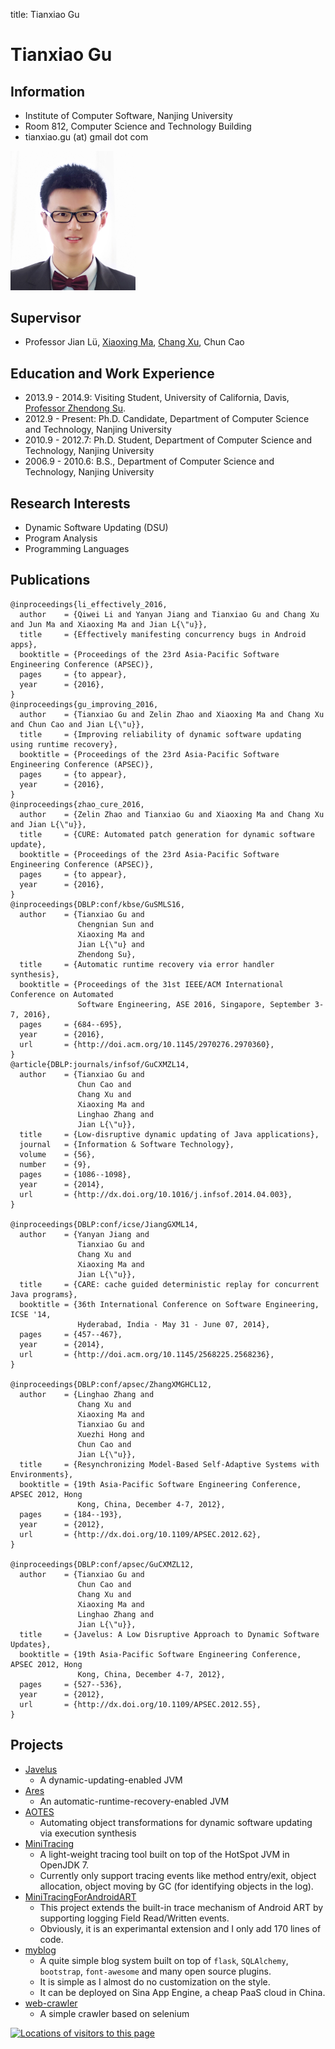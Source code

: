 title: Tianxiao Gu

# Tianxiao Gu



## Information

* Institute of Computer Software, Nanjing University
* Room 812, Computer Science and Technology Building
* tianxiao.gu (at) gmail dot com

<div>
<img width="200" src="static/tianxiaogu.png" alt="Tianxiao Gu"/>
</div>


## Supervisor

* Professor Jian Lü, [Xiaoxing Ma](http://moon.nju.edu.cn/~XiaoxingMa "Xiaoxing Ma"), [Chang Xu](http://cs.nju.edu.cn/changxu/ "Chang Xu"), Chun Cao

## Education and Work Experience

* 2013.9 - 2014.9: Visiting Student, University of California, Davis, [Professor Zhendong Su](http://www.cs.ucdavis.edu/~su/).
* 2012.9 - Present: Ph.D. Candidate, Department of Computer Science and Technology, Nanjing University
* 2010.9 - 2012.7: Ph.D. Student, Department of Computer Science and Technology, Nanjing University
* 2006.9 - 2010.6: B.S., Department of Computer Science and Technology, Nanjing University


## Research Interests

* Dynamic Software Updating (DSU)
* Program Analysis
* Programming Languages

## Publications

~~~{.bibtexhtml hl_lines="Tianxiao Gu"}
@inproceedings{li_effectively_2016,
  author    = {Qiwei Li and Yanyan Jiang and Tianxiao Gu and Chang Xu and Jun Ma and Xiaoxing Ma and Jian L{\"u}},
  title     = {Effectively manifesting concurrency bugs in Android apps},
  booktitle = {Proceedings of the 23rd Asia-Pacific Software Engineering Conference (APSEC)},
  pages     = {to appear},
  year      = {2016},
}
@inproceedings{gu_improving_2016,
  author    = {Tianxiao Gu and Zelin Zhao and Xiaoxing Ma and Chang Xu and Chun Cao and Jian L{\"u}},
  title     = {Improving reliability of dynamic software updating using runtime recovery},
  booktitle = {Proceedings of the 23rd Asia-Pacific Software Engineering Conference (APSEC)},
  pages     = {to appear},
  year      = {2016},
}
@inproceedings{zhao_cure_2016,
  author    = {Zelin Zhao and Tianxiao Gu and Xiaoxing Ma and Chang Xu and Jian L{\"u}},
  title     = {CURE: Automated patch generation for dynamic software update},
  booktitle = {Proceedings of the 23rd Asia-Pacific Software Engineering Conference (APSEC)},
  pages     = {to appear},
  year      = {2016},
}
@inproceedings{DBLP:conf/kbse/GuSMLS16,
  author    = {Tianxiao Gu and
               Chengnian Sun and
               Xiaoxing Ma and
               Jian L{\"u} and
               Zhendong Su},
  title     = {Automatic runtime recovery via error handler synthesis},
  booktitle = {Proceedings of the 31st IEEE/ACM International Conference on Automated
               Software Engineering, ASE 2016, Singapore, September 3-7, 2016},
  pages     = {684--695},
  year      = {2016},
  url       = {http://doi.acm.org/10.1145/2970276.2970360},
}
@article{DBLP:journals/infsof/GuCXMZL14,
  author    = {Tianxiao Gu and
               Chun Cao and
               Chang Xu and
               Xiaoxing Ma and
               Linghao Zhang and
               Jian L{\"u}},
  title     = {Low-disruptive dynamic updating of Java applications},
  journal   = {Information & Software Technology},
  volume    = {56},
  number    = {9},
  pages     = {1086--1098},
  year      = {2014},
  url       = {http://dx.doi.org/10.1016/j.infsof.2014.04.003},
}

@inproceedings{DBLP:conf/icse/JiangGXML14,
  author    = {Yanyan Jiang and
               Tianxiao Gu and
               Chang Xu and
               Xiaoxing Ma and
               Jian L{\"u}},
  title     = {CARE: cache guided deterministic replay for concurrent Java programs},
  booktitle = {36th International Conference on Software Engineering, ICSE '14,
               Hyderabad, India - May 31 - June 07, 2014},
  pages     = {457--467},
  year      = {2014},
  url       = {http://doi.acm.org/10.1145/2568225.2568236},
}

@inproceedings{DBLP:conf/apsec/ZhangXMGHCL12,
  author    = {Linghao Zhang and
               Chang Xu and
               Xiaoxing Ma and
               Tianxiao Gu and
               Xuezhi Hong and
               Chun Cao and
               Jian L{\"u}},
  title     = {Resynchronizing Model-Based Self-Adaptive Systems with Environments},
  booktitle = {19th Asia-Pacific Software Engineering Conference, APSEC 2012, Hong
               Kong, China, December 4-7, 2012},
  pages     = {184--193},
  year      = {2012},
  url       = {http://dx.doi.org/10.1109/APSEC.2012.62},
}

@inproceedings{DBLP:conf/apsec/GuCXMZL12,
  author    = {Tianxiao Gu and
               Chun Cao and
               Chang Xu and
               Xiaoxing Ma and
               Linghao Zhang and
               Jian L{\"u}},
  title     = {Javelus: A Low Disruptive Approach to Dynamic Software Updates},
  booktitle = {19th Asia-Pacific Software Engineering Conference, APSEC 2012, Hong
               Kong, China, December 4-7, 2012},
  pages     = {527--536},
  year      = {2012},
  url       = {http://dx.doi.org/10.1109/APSEC.2012.55},
}
~~~

## Projects

* [Javelus](http://lab.artemisprojects.org/javelus/javelus)
    * A dynamic-updating-enabled JVM
* [Ares](http://lab.artemisprojects.org/groups/ares)
    * An automatic-runtime-recovery-enabled JVM
* [AOTES](http://lab.artemisprojects.org/javelus/aotes)
    * Automating object transformations for dynamic software updating via execution synthesis
* [MiniTracing](http://lab.artemisprojects.org/tianxiaogu/mini-tracing)
    * A light-weight tracing tool built on top of the HotSpot JVM in OpenJDK 7.
    * Currently only support tracing events like method entry/exit, object allocation, object moving by GC (for identifying objects in the log).
* [MiniTracingForAndroidART](http://lab.artemisprojects.org/tianxiaogu/mini-tracing-for-art)
    * This project extends the built-in trace mechanism of Android ART by supporting logging Field Read/Written events.
    * Obviously, it is an experimantal extension and I only add 170 lines of code.
* [myblog](http://lab.artemisprojects.org/tianxiaogu/myblog)
    * A quite simple blog system built on top of `flask`, `SQLAlchemy`, `bootstrap`, `font-awesome` and many open source plugins.
    * It is simple as I almost do no customization on the style.
    * It can be deployed on Sina App Engine, a cheap PaaS cloud in China.
* [web-crawler](http://lab.artemisprojects.org/tianxiaogu/web-crawler)
    * A simple crawler based on selenium


<div id="clustrmaps-widget"></div><script type="text/javascript">var _clustrmaps = {'url' : 'http://moon.nju.edu.cn/~TianxiaoGu', 'user' : 995449, 'server' : '3', 'id' : 'clustrmaps-widget', 'version' : 1, 'date' : '2012-03-15', 'lang' : 'zh', 'corners' : 'square' };(function (){ var s = document.createElement('script'); s.type = 'text/javascript'; s.async = true; s.src = 'http://www3.clustrmaps.com/counter/map.js'; var x = document.getElementsByTagName('script')[0]; x.parentNode.insertBefore(s, x);})();</script><noscript><a href="http://www3.clustrmaps.com/user/94ef3079"><img src="http://www3.clustrmaps.com/stats/maps-no_clusters/moon.nju.edu.cn-~TianxiaoGu-thumb.jpg" alt="Locations of visitors to this page" /></a></noscript>
